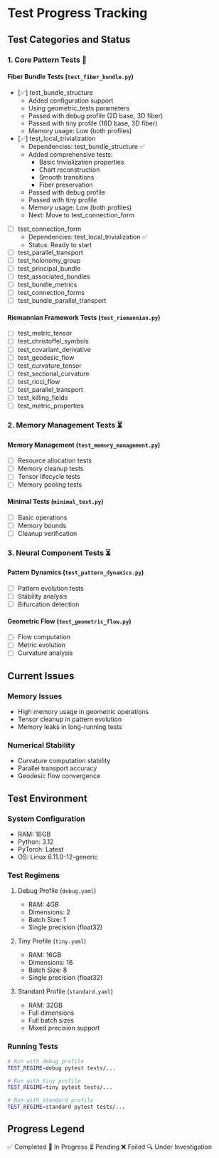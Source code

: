 # Test Progress Tracking

## Test Categories and Status

### 1. Core Pattern Tests 🔄

#### Fiber Bundle Tests (`test_fiber_bundle.py`)
- [✅] test_bundle_structure
  - Added configuration support
  - Using geometric_tests parameters
  - Passed with debug profile (2D base, 3D fiber)
  - Passed with tiny profile (16D base, 3D fiber)
  - Memory usage: Low (both profiles)
- [✅] test_local_trivialization
  - Dependencies: test_bundle_structure ✅
  - Added comprehensive tests:
    - Basic trivialization properties
    - Chart reconstruction
    - Smooth transitions
    - Fiber preservation
  - Passed with debug profile
  - Passed with tiny profile
  - Memory usage: Low (both profiles)
  - Next: Move to test_connection_form
- [ ] test_connection_form
  - Dependencies: test_local_trivialization ✅
  - Status: Ready to start
- [ ] test_parallel_transport
- [ ] test_holonomy_group
- [ ] test_principal_bundle
- [ ] test_associated_bundles
- [ ] test_bundle_metrics
- [ ] test_connection_forms
- [ ] test_bundle_parallel_transport

#### Riemannian Framework Tests (`test_riemannian.py`)
- [ ] test_metric_tensor
- [ ] test_christoffel_symbols
- [ ] test_covariant_derivative
- [ ] test_geodesic_flow
- [ ] test_curvature_tensor
- [ ] test_sectional_curvature
- [ ] test_ricci_flow
- [ ] test_parallel_transport
- [ ] test_killing_fields
- [ ] test_metric_properties

### 2. Memory Management Tests ⏳

#### Memory Management (`test_memory_management.py`)
- [ ] Resource allocation tests
- [ ] Memory cleanup tests
- [ ] Tensor lifecycle tests
- [ ] Memory pooling tests

#### Minimal Tests (`minimal_test.py`)
- [ ] Basic operations
- [ ] Memory bounds
- [ ] Cleanup verification

### 3. Neural Component Tests ⏳

#### Pattern Dynamics (`test_pattern_dynamics.py`)
- [ ] Pattern evolution tests
- [ ] Stability analysis
- [ ] Bifurcation detection

#### Geometric Flow (`test_geometric_flow.py`)
- [ ] Flow computation
- [ ] Metric evolution
- [ ] Curvature analysis

## Current Issues

### Memory Issues
- High memory usage in geometric operations
- Tensor cleanup in pattern evolution
- Memory leaks in long-running tests

### Numerical Stability
- Curvature computation stability
- Parallel transport accuracy
- Geodesic flow convergence

## Test Environment

### System Configuration
- RAM: 16GB
- Python: 3.12
- PyTorch: Latest
- OS: Linux 6.11.0-12-generic

### Test Regimens
1. Debug Profile (`debug.yaml`)
   - RAM: 4GB
   - Dimensions: 2
   - Batch Size: 1
   - Single precision (float32)

2. Tiny Profile (`tiny.yaml`)
   - RAM: 16GB
   - Dimensions: 16
   - Batch Size: 8
   - Single precision (float32)

3. Standard Profile (`standard.yaml`)
   - RAM: 32GB
   - Full dimensions
   - Full batch sizes
   - Mixed precision support

### Running Tests
```bash
# Run with debug profile
TEST_REGIME=debug pytest tests/...

# Run with tiny profile
TEST_REGIME=tiny pytest tests/...

# Run with standard profile
TEST_REGIME=standard pytest tests/...
```

## Progress Legend
✅ Completed
🔄 In Progress
⏳ Pending
❌ Failed
🔍 Under Investigation 
